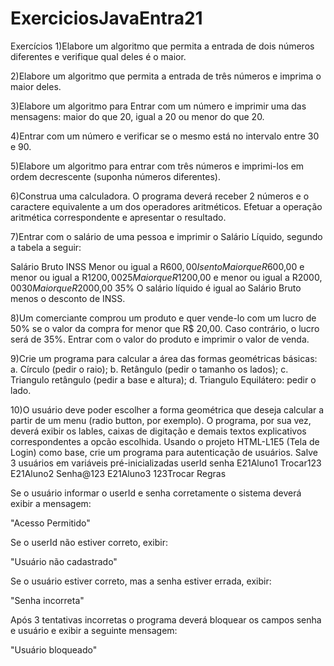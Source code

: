 # ExerciciosJavaEntra21
Exercícios
1)Elabore um algoritmo que permita a entrada de dois números diferentes e verifique qual deles é o maior.

2)Elabore um algoritmo que permita a entrada de três números e imprima o maior deles.

3)Elabore um algoritmo para Entrar com um número e imprimir uma das mensagens: maior do que 20, igual a 20 ou menor do que 20.

4)Entrar com um número e verificar se o mesmo está no intervalo entre 30 e 90.

5)Elabore um algoritmo para entrar com três números e imprimi-los em ordem decrescente (suponha números diferentes).

6)Construa uma calculadora. O programa deverá receber 2 números e o caractere equivalente a um dos operadores aritméticos. Efetuar a operação aritmética correspondente e apresentar o resultado.

7)Entrar com o salário de uma pessoa e imprimir o Salário Líquido, segundo a tabela a seguir:

Salário Bruto	INSS
Menor ou igual a R$600,00	Isento
Maior que R$600,00 e menor ou igual a R$1200,00	25%
Maior que R$1200,00 e menor ou igual a R$2000,00	30%
Maior que R$2000,00	35%
O salário líquido é igual ao Salário Bruto menos o desconto de INSS.

8)Um comerciante comprou um produto e quer vende-lo com um lucro de 50% se o valor da compra for menor que R$ 20,00. Caso contrário, o lucro será de 35%. Entrar com o valor do produto e imprimir o valor de venda.

9)Crie um programa para calcular a área das formas geométricas básicas:
a. Círculo (pedir o raio);
b. Retângulo (pedir o tamanho os lados);
c. Triangulo retângulo (pedir a base e altura);
d. Triangulo Equilátero: pedir o lado.

10)O usuário deve poder escolher a forma geométrica que deseja calcular a partir de um menu (radio button, por exemplo). O programa, por sua vez, deverá exibir os lables, caixas de digitação e demais textos explicativos correspondentes a opcão escolhida.
Usando o projeto HTML-L1E5 (Tela de Login) como base, crie um programa para autenticação de usuários.
Salve 3 usuários em variáveis pré-inicializadas
userId	senha
E21Aluno1	Trocar123
E21Aluno2	Senha@123
E21Aluno3	123Trocar
Regras

Se o usuário informar o userId e senha corretamente o sistema deverá exibir a mensagem:

"Acesso Permitido"

Se o userId não estiver correto, exibir:

"Usuário não cadastrado"

Se o usuário estiver correto, mas a senha estiver errada, exibir:

"Senha incorreta"

Após 3 tentativas incorretas o programa deverá bloquear os campos senha e usuário e exibir a seguinte mensagem:

"Usuário bloqueado"
